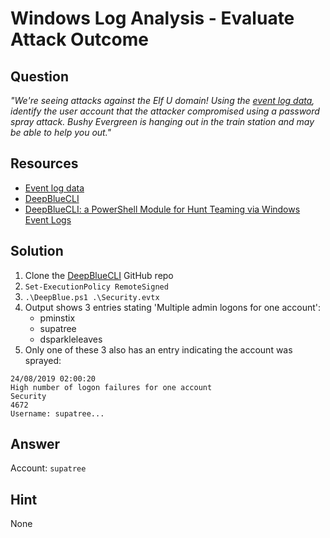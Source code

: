 # Windows Log Analysis - Evaluate Attack Outcome

## Question
*"We're seeing attacks against the Elf U domain! Using the [event log data](https://downloads.elfu.org/Security.evtx.zip), identify the user account that the attacker compromised using a password spray attack. Bushy Evergreen is hanging out in the train station and may be able to help you out."*

## Resources
- [Event log data](https://downloads.elfu.org/Security.evtx.zip)
- [DeepBlueCLI](https://github.com/sans-blue-team/DeepBlueCLI)
- [DeepBlueCLI: a PowerShell Module for Hunt Teaming via Windows Event Logs](https://www.ericconrad.com/2016/09/deepbluecli-powershell-module-for-hunt.html)

## Solution
1. Clone the [DeepBlueCLI](https://github.com/sans-blue-team/DeepBlueCLI) GitHub repo
2. `Set-ExecutionPolicy RemoteSigned`
3. `.\DeepBlue.ps1 .\Security.evtx`
4. Output shows 3 entries stating 'Multiple admin logons for one account':
   - pminstix
   - supatree
   - dsparkleleaves
5. Only one of these 3 also has an entry indicating the account was sprayed:
   
```shell
24/08/2019 02:00:20
High number of logon failures for one account
Security
4672
Username: supatree...
```

## Answer
Account: `supatree`

## Hint
None